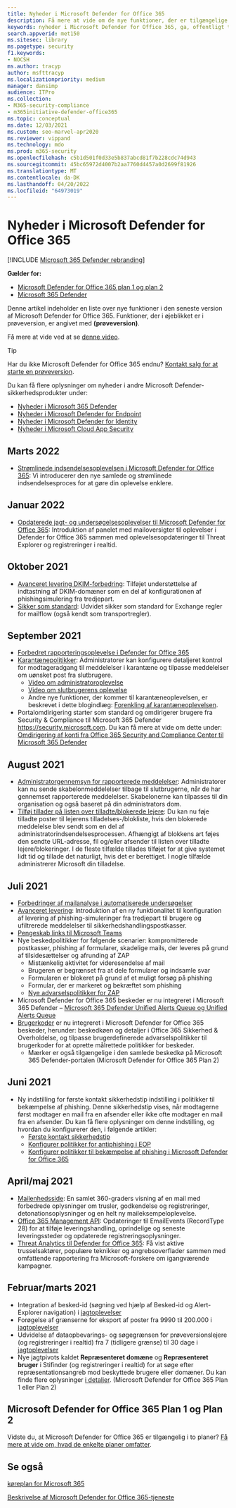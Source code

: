 ```yaml
---
title: Nyheder i Microsoft Defender for Office 365
description: Få mere at vide om de nye funktioner, der er tilgængelige i den nyeste version af Microsoft Defender for Office 365.
keywords: nyheder i Microsoft Defender for Office 365, ga, offentligt tilgængelig, funktioner, tilgængelige, nye
search.appverid: met150
ms.sitesec: library
ms.pagetype: security
f1.keywords:
- NOCSH
ms.author: tracyp
author: msfttracyp
ms.localizationpriority: medium
manager: dansimp
audience: ITPro
ms.collection:
- M365-security-compliance
- m365initiative-defender-office365
ms.topic: conceptual
ms.date: 12/03/2021
ms.custom: seo-marvel-apr2020
ms.reviewer: vippand
ms.technology: mdo
ms.prod: m365-security
ms.openlocfilehash: c5b1d501f0d33e5b837abcd81f7b228cdc74d943
ms.sourcegitcommit: 45bc65972d4007b2aa7760d4457a0d2699f81926
ms.translationtype: MT
ms.contentlocale: da-DK
ms.lasthandoff: 04/20/2022
ms.locfileid: "64973019"
---
```

# <a name="whats-new-in-microsoft-defender-for-office-365"></a>Nyheder i Microsoft Defender for Office 365

[!INCLUDE [Microsoft 365 Defender rebranding](../includes/microsoft-defender-for-office.md)]

**Gælder for:**

- [Microsoft Defender for Office 365 plan 1 og plan 2](defender-for-office-365.md)
- [Microsoft 365 Defender](../defender/microsoft-365-defender.md)

Denne artikel indeholder en liste over nye funktioner i den seneste version af Microsoft Defender for Office 365. Funktioner, der i øjeblikket er i prøveversion, er angivet med **(prøveversion)**.

Få mere at vide ved at se [denne video](https://www.youtube.com/watch?v=Tdz6KfruDGo&list=PL3ZTgFEc7LystRja2GnDeUFqk44k7-KXf&index=3).

> [!TIP]
> Har du ikke Microsoft Defender for Office 365 endnu? [Kontakt salg for at starte en prøveversion](https://info.microsoft.com/ww-landing-M365SMB-web-contact.html).

Du kan få flere oplysninger om nyheder i andre Microsoft Defender-sikkerhedsprodukter under:

- [Nyheder i Microsoft 365 Defender](../defender/whats-new.md)
- [Nyheder i Microsoft Defender for Endpoint](../defender-endpoint/whats-new-in-microsoft-defender-endpoint.md)
- [Nyheder i Microsoft Defender for Identity](/defender-for-identity/whats-new)
- [Nyheder i Microsoft Cloud App Security](/cloud-app-security/release-notes)

## <a name="march-2022"></a>Marts 2022

- [Strømlinede indsendelsesoplevelsen i Microsoft Defender for Office 365](https://techcommunity.microsoft.com/t5/microsoft-defender-for-office/streamlining-the-submissions-experience-in-microsoft-defender/ba-p/3152080): Vi introducerer den nye samlede og strømlinede indsendelsesproces for at gøre din oplevelse enklere.

## <a name="january-2022"></a>Januar 2022

- [Opdaterede jagt- og undersøgelsesoplevelser til Microsoft Defender for Office 365](https://techcommunity.microsoft.com/t5/microsoft-defender-for-office/updated-hunting-and-investigation-experiences-for-microsoft/ba-p/3002015): Introduktion af panelet med mailoversigter til oplevelser i Defender for Office 365 sammen med oplevelsesopdateringer til Threat Explorer og registreringer i realtid.

## <a name="october-2021"></a>Oktober 2021

- [Avanceret levering DKIM-forbedring](configure-advanced-delivery.md): Tilføjet understøttelse af indtastning af DKIM-domæner som en del af konfigurationen af phishingsimulering fra tredjepart.
- [Sikker som standard](secure-by-default.md): Udvidet sikker som standard for Exchange regler for mailflow (også kendt som transportregler).

## <a name="september-2021"></a>September 2021

- [Forbedret rapporteringsoplevelse i Defender for Office 365](https://techcommunity.microsoft.com/t5/microsoft-defender-for-office/improving-the-reporting-experience-in-microsoft-defender-for/ba-p/2760898)
- [Karantænepolitikker](quarantine-policies.md): Administratorer kan konfigurere detaljeret kontrol for modtageradgang til meddelelser i karantæne og tilpasse meddelelser om uønsket post fra slutbrugere.
  - [Video om administratoroplevelse](https://youtu.be/vnar4HowfpY)
  - [Video om slutbrugerens oplevelse](https://youtu.be/s-vozLO43rI)
  - Andre nye funktioner, der kommer til karantæneoplevelsen, er beskrevet i dette blogindlæg: [Forenkling af karantæneoplevelsen](https://techcommunity.microsoft.com/t5/microsoft-defender-for-office/simplifying-the-quarantine-experience/ba-p/2676388).
- Portalomdirigering starter som standard og omdirigerer brugere fra Security & Compliance til Microsoft 365 Defender <https://security.microsoft.com>. Du kan få mere at vide om dette under: [Omdirigering af konti fra Office 365 Security and Compliance Center til Microsoft 365 Defender](/microsoft-365/security/defender/microsoft-365-security-mdo-redirection)

## <a name="august-2021"></a>August 2021

- [Administratorgennemsyn for rapporterede meddelelser](admin-review-reported-message.md): Administratorer kan nu sende skabelonmeddelelser tilbage til slutbrugerne, når de har gennemset rapporterede meddelelser. Skabelonerne kan tilpasses til din organisation og også baseret på din administrators dom.
- [Tilføj tillader på listen over tilladte/blokerede lejere](manage-tenant-allows.md): Du kan nu føje tilladte poster til lejerens tilladelses-/blokliste, hvis den blokerede meddelelse blev sendt som en del af administratorindsendelsesprocessen. Afhængigt af blokkens art føjes den sendte URL-adresse, fil og/eller afsender til listen over tilladte lejere/blokeringer. I de fleste tilfælde tillades tilføjet for at give systemet lidt tid og tillade det naturligt, hvis det er berettiget. I nogle tilfælde administrerer Microsoft din tilladelse.

## <a name="july-2021"></a>Juli 2021

- [Forbedringer af mailanalyse i automatiserede undersøgelser](email-analysis-investigations.md)
- [Avanceret levering](configure-advanced-delivery.md): Introduktion af en ny funktionalitet til konfiguration af levering af phishing-simuleringer fra tredjepart til brugere og ufiltrerede meddelelser til sikkerhedshandlingspostkasser.
- [Pengeskab links til Microsoft Teams](safe-links.md#safe-links-settings-for-microsoft-teams)
- Nye beskedpolitikker for følgende scenarier: kompromitterede postkasser, phishing af formularer, skadelige mails, der leveres på grund af tilsidesættelser og afrunding af ZAP
  - Mistænkelig aktivitet for videresendelse af mail
  - Brugeren er begrænset fra at dele formularer og indsamle svar
  - Formularen er blokeret på grund af et muligt forsøg på phishing
  - Formular, der er markeret og bekræftet som phishing
  - [Nye advarselspolitikker for ZAP](../../compliance/new-defender-alert-policies.md)
- Microsoft Defender for Office 365 beskeder er nu integreret i Microsoft 365 Defender – [Microsoft 365 Defender Unified Alerts Queue og Unified Alerts Queue](../defender/investigate-alerts.md)
- [Brugerkoder](user-tags.md) er nu integreret i Microsoft Defender for Office 365 beskeder, herunder: beskedkøen og detaljer i Office 365 Sikkerhed & Overholdelse, og tilpasse brugerdefinerede advarselspolitikker til brugerkoder for at oprette målrettede politikker for beskeder.
  - Mærker er også tilgængelige i den samlede beskedkø på Microsoft 365 Defender-portalen (Microsoft Defender for Office 365 Plan 2)

## <a name="june-2021"></a>Juni 2021

- Ny indstilling for første kontakt sikkerhedstip indstilling i politikker til bekæmpelse af phishing. Denne sikkerhedstip vises, når modtagerne først modtager en mail fra en afsender eller ikke ofte modtager en mail fra en afsender. Du kan få flere oplysninger om denne indstilling, og hvordan du konfigurerer den, i følgende artikler:
  - [Første kontakt sikkerhedstip](set-up-anti-phishing-policies.md#first-contact-safety-tip)
  - [Konfigurer politikker for antiphishing i EOP](configure-anti-phishing-policies-eop.md)
  - [Konfigurer politikker til bekæmpelse af phishing i Microsoft Defender for Office 365](configure-mdo-anti-phishing-policies.md)

## <a name="aprilmay-2021"></a>April/maj 2021

- [Mailenhedsside](mdo-email-entity-page.md): En samlet 360-graders visning af en mail med forbedrede oplysninger om trusler, godkendelse og registreringer, detonationsoplysninger og en helt ny maileksempeloplevelse.
- [Office 365 Management API](/office/office-365-management-api/office-365-management-activity-api-schema#email-message-events): Opdateringer til EmailEvents (RecordType 28) for at tilføje leveringshandling, oprindelige og seneste leveringssteder og opdaterede registreringsoplysninger.
- [Threat Analytics til Defender for Office 365](/microsoft-365/security/defender/threat-analytics): Få vist aktive trusselsaktører, populære teknikker og angrebsoverflader sammen med omfattende rapportering fra Microsoft-forskere om igangværende kampagner.

## <a name="februarymarch-2021"></a>Februar/marts 2021

- Integration af besked-id (søgning ved hjælp af Besked-id og Alert-Explorer navigation) i [jagtoplevelser](threat-explorer.md)
- Forøgelse af grænserne for eksport af poster fra 9990 til 200.000 i [jagtoplevelser](threat-explorer.md)
- Udvidelse af dataopbevarings- og søgegrænsen for prøveversionslejere (og registreringer i realtid) fra 7 (tidligere grænse) til 30 dage i [jagtoplevelser](threat-explorer.md)
- Nye jagtpivots kaldet **Repræsenteret domæne** og **Repræsenteret bruger** i Stifinder (og registreringer i realtid) for at søge efter repræsentationsangreb mod beskyttede brugere eller domæner. Du kan finde flere oplysninger [i detaljer](threat-explorer.md#view-phishing-emails-sent-to-impersonated-users-and-domains). (Microsoft Defender for Office 365 Plan 1 eller Plan 2)

## <a name="microsoft-defender-for-office-365-plan-1-and-plan-2"></a>Microsoft Defender for Office 365 Plan 1 og Plan 2

Vidste du, at Microsoft Defender for Office 365 er tilgængelig i to planer? [Få mere at vide om, hvad de enkelte planer omfatter](defender-for-office-365.md#microsoft-defender-for-office-365-plan-1-and-plan-2).

## <a name="see-also"></a>Se også

[køreplan for Microsoft 365](https://www.microsoft.com/microsoft-365/roadmap)

[Beskrivelse af Microsoft Defender for Office 365-tjeneste](/office365/servicedescriptions/office-365-advanced-threat-protection-service-description)
